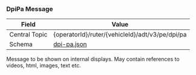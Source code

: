 ### DpiPa Message
| Field         | Value                                     |
|---------------|-------------------------------------------|
| Central Topic | {operatorId}/ruter/{vehicleId}/adt/v3/pe/dpi/pa|
| Schema        | [ dpi-pa.json ](json-schemas/pe/dpi/pa/dpi-pa.json)|

Message to be shown on internal displays. May contain references to videos, html, images, text etc.

